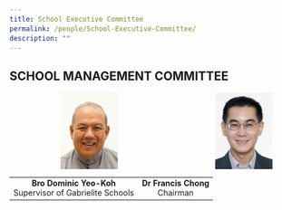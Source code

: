 ```yaml
---
title: School Executive Committee
permalink: /people/School-Executive-Committee/
description: ""
---
```

## SCHOOL MANAGEMENT COMMITTEE

<img src="/images/Bro%20DOMINIC%20Yeo%20Koh.jpeg" style="width:20%;margin-left:90px;" align = "left">

<img src="/images/Dr%20Francis%20Chong.jpeg" style="width:20%;margin-right:40px;" align = "right">

<br clear="left">

|  |  |  
|:---:|:---:|
| **Bro Dominic Yeo-Koh**<br>Supervisor of Gabrielite Schools | **Dr Francis Chong**<br>Chairman|

